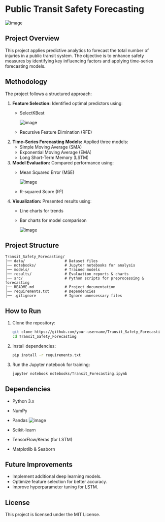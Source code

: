 # Public Transit Safety Forecasting
![image](https://github.com/user-attachments/assets/a6066f41-3e54-444f-a438-10b8114483b3)

## Project Overview
This project applies predictive analytics to forecast the total number of injuries in a public transit system. The objective is to enhance safety measures by identifying key influencing factors and applying time-series forecasting models.

## Methodology
The project follows a structured approach:
1. **Feature Selection:** Identified optimal predictors using:
   - SelectKBest
  
     ![image](https://github.com/user-attachments/assets/8f1530a1-0530-491d-8716-9bc588f8e971)

   - Recursive Feature Elimination (RFE)
2. **Time-Series Forecasting Models:** Applied three models:
   - Simple Moving Average (SMA)
   - Exponential Moving Average (EMA)
   - Long Short-Term Memory (LSTM)
3. **Model Evaluation:** Compared performance using:
   - Mean Squared Error (MSE)
  
     ![image](https://github.com/user-attachments/assets/1e412b40-f0c2-41f1-a9a9-765fe9510b70)

   - R-squared Score (R²)
4. **Visualization:** Presented results using:
   - Line charts for trends  
   - Bar charts for model comparison
  
     ![image](https://github.com/user-attachments/assets/e536e729-72f5-419d-a020-db77999cb19c)


## Project Structure
```
Transit_Safety_Forecasting/
│── data/                  # Dataset files
│── notebooks/             # Jupyter notebooks for analysis
│── models/                # Trained models
│── results/               # Evaluation reports & charts
│── src/                   # Python scripts for preprocessing & forecasting
│── README.md              # Project documentation
│── requirements.txt       # Dependencies
│── .gitignore             # Ignore unnecessary files
```

## How to Run
1. Clone the repository:
   ```bash
   git clone https://github.com/your-username/Transit_Safety_Forecasting.git
   cd Transit_Safety_Forecasting
   ```
2. Install dependencies:
   ```bash
   pip install -r requirements.txt
   ```
3. Run the Jupyter notebook for training:
   ```bash
   jupyter notebook notebooks/Transit_Forecasting.ipynb
   ```

## Dependencies
- Python 3.x
- NumPy
- Pandas
  ![image](https://github.com/user-attachments/assets/13ed120a-ab5e-410a-a9e8-ebd304b4f7be)
  
- Scikit-learn
- TensorFlow/Keras (for LSTM)
- Matplotlib & Seaborn

## Future Improvements
- Implement additional deep learning models.
- Optimize feature selection for better accuracy.
- Improve hyperparameter tuning for LSTM.

## License
This project is licensed under the MIT License.


